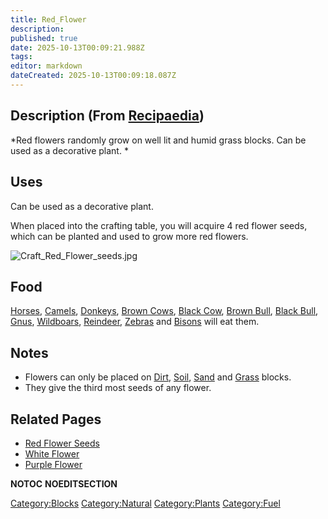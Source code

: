 ```yaml
---
title: Red_Flower
description: 
published: true
date: 2025-10-13T00:09:21.988Z
tags: 
editor: markdown
dateCreated: 2025-10-13T00:09:18.087Z
---
```


## Description (From [Recipaedia](.. "wikilink"))

*Red flowers randomly grow on well lit and humid grass blocks. Can be
used as a decorative plant. *

## Uses

Can be used as a decorative plant.

When placed into the crafting table, you will acquire 4 red flower
seeds, which can be planted and used to grow more red flowers.

![Craft_Red_Flower_seeds.jpg](Craft_Red_Flower_seeds.jpg
"Craft_Red_Flower_seeds.jpg")

## Food

[Horses](../../Bestiary/Horse.md "wikilink"), [Camels](Camel "wikilink"),
[Donkeys](Donkey "wikilink"), [Brown Cows](Brown_Cow "wikilink"), [Black
Cow](Black_Cow "wikilink"), [Brown Bull](Brown_Bull "wikilink"), [Black
Bull](Black_Bull "wikilink"), [Gnus](Gnu "wikilink"),
[Wildboars](Wildboar "wikilink"),
[Reindeer](Reindeer "wikilink"), [Zebras](Zebra "wikilink") and
[Bisons](Bison "wikilink") will eat them.

## Notes

  - Flowers can only be placed on [Dirt](../Terrain/Dirt.md "wikilink"),
    [Soil](../Terrain/Soil.md "wikilink"), [Sand](../Terrain/Sand.md "wikilink") and
    [Grass](../Terrain/Grass.md "wikilink") blocks.
  - They give the third most seeds of any flower.

## Related Pages

  - [Red Flower Seeds](Red_Flower_Seeds.md "wikilink")
  - [White Flower](White_Flower.md "wikilink")
  - [Purple Flower](Purple_Flower.md "wikilink")

__NOTOC__ __NOEDITSECTION__

[Category:Blocks](Category:Blocks "wikilink")
[Category:Natural](Category:Natural "wikilink")
[Category:Plants](Category:Plants "wikilink")
[Category:Fuel](Category:Fuel "wikilink")